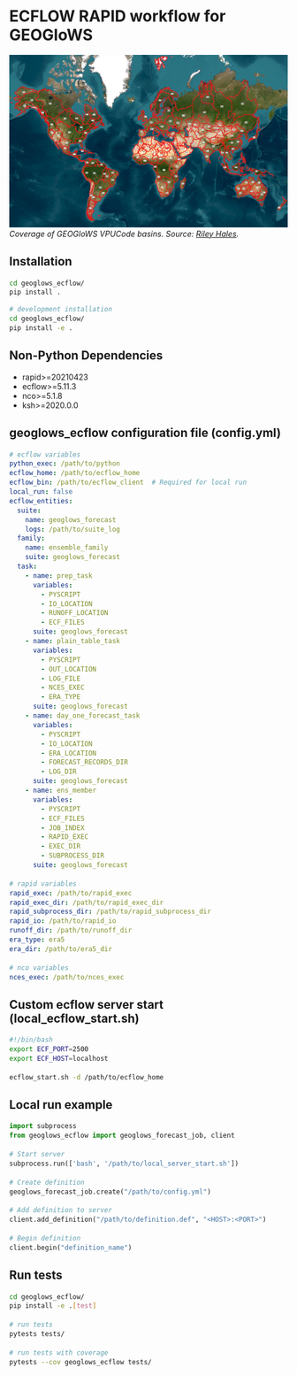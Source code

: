 # ECFLOW RAPID workflow for GEOGloWS

![GEOGloWS VPUCode Coverage](images/geoglows_vpucode_coverage.png)
*Coverage of GEOGloWS VPUCode basins. Source: [Riley Hales](mailto:rchales@byu.edu).*

## Installation

```bash
cd geoglows_ecflow/
pip install .
```

```bash
# development installation
cd geoglows_ecflow/
pip install -e .
```

## Non-Python Dependencies

- rapid>=20210423
- ecflow>=5.11.3
- nco>=5.1.8
- ksh>=2020.0.0

## geoglows_ecflow configuration file (config.yml)

```yaml
# ecflow variables
python_exec: /path/to/python
ecflow_home: /path/to/ecflow_home
ecflow_bin: /path/to/ecflow_client  # Required for local run
local_run: false
ecflow_entities:
  suite:
    name: geoglows_forecast
    logs: /path/to/suite_log
  family:
    name: ensemble_family
    suite: geoglows_forecast
  task:
    - name: prep_task
      variables:
        - PYSCRIPT
        - IO_LOCATION
        - RUNOFF_LOCATION
        - ECF_FILES
      suite: geoglows_forecast
    - name: plain_table_task
      variables:
        - PYSCRIPT
        - OUT_LOCATION
        - LOG_FILE
        - NCES_EXEC
        - ERA_TYPE
      suite: geoglows_forecast
    - name: day_one_forecast_task
      variables:
        - PYSCRIPT
        - IO_LOCATION
        - ERA_LOCATION
        - FORECAST_RECORDS_DIR
        - LOG_DIR
      suite: geoglows_forecast
    - name: ens_member
      variables:
        - PYSCRIPT
        - ECF_FILES
        - JOB_INDEX
        - RAPID_EXEC
        - EXEC_DIR
        - SUBPROCESS_DIR
      suite: geoglows_forecast

# rapid variables
rapid_exec: /path/to/rapid_exec
rapid_exec_dir: /path/to/rapid_exec_dir
rapid_subprocess_dir: /path/to/rapid_subprocess_dir
rapid_io: /path/to/rapid_io
runoff_dir: /path/to/runoff_dir
era_type: era5
era_dir: /path/to/era5_dir

# nco variables
nces_exec: /path/to/nces_exec
```

## Custom ecflow server start (local_ecflow_start.sh)

```bash
#!/bin/bash
export ECF_PORT=2500
export ECF_HOST=localhost

ecflow_start.sh -d /path/to/ecflow_home
```

## Local run example

```Python
import subprocess
from geoglows_ecflow import geoglows_forecast_job, client

# Start server
subprocess.run(['bash', '/path/to/local_server_start.sh'])

# Create definition
geoglows_forecast_job.create("/path/to/config.yml")

# Add definition to server
client.add_definition("/path/to/definition.def", "<HOST>:<PORT>")

# Begin definition
client.begin("definition_name")
```

## Run tests

```bash
cd geoglows_ecflow/
pip install -e .[test]

# run tests
pytests tests/

# run tests with coverage
pytests --cov geoglows_ecflow tests/
```
